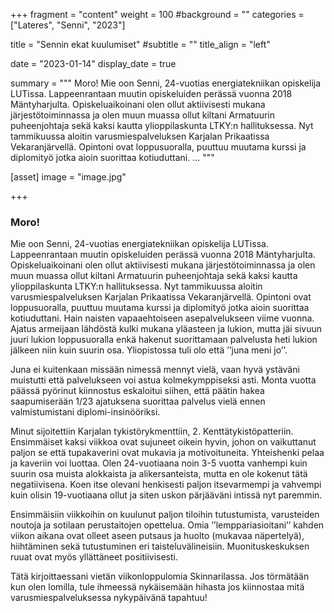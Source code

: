 +++
fragment = "content"
weight = 100
#background = ""
categories = ["Lateres", "Senni", "2023"]

title = "Sennin ekat kuulumiset"
#subtitle = ""
title_align = "left"

date = "2023-01-14"
display_date = true

summary = """
Moro!
Mie oon Senni, 24-vuotias energiatekniikan opiskelija LUTissa. Lappeenrantaan muutin opiskeluiden perässä vuonna 2018 Mäntyharjulta. Opiskeluaikoinani olen ollut aktiivisesti mukana järjestötoiminnassa ja olen muun muassa ollut kiltani Armatuurin puheenjohtaja sekä kaksi kautta ylioppilaskunta LTKY:n hallituksessa. Nyt tammikuussa aloitin varusmiespalveluksen Karjalan Prikaatissa Vekaranjärvellä. Opintoni ovat loppusuoralla, puuttuu muutama kurssi ja diplomityö jotka aioin suorittaa kotiuduttani.
...
"""

[asset]
image = "image.jpg"

+++

### Moro!

Mie oon Senni, 24-vuotias energiatekniikan opiskelija LUTissa. Lappeenrantaan muutin opiskeluiden perässä vuonna 2018 Mäntyharjulta. Opiskeluaikoinani olen ollut aktiivisesti mukana järjestötoiminnassa ja olen muun muassa ollut kiltani Armatuurin puheenjohtaja sekä kaksi kautta ylioppilaskunta LTKY:n hallituksessa. Nyt tammikuussa aloitin varusmiespalveluksen Karjalan Prikaatissa Vekaranjärvellä. Opintoni ovat loppusuoralla, puuttuu muutama kurssi ja diplomityö jotka aioin suorittaa kotiuduttani.
Hain naisten vapaaehtoiseen asepalvelukseen viime vuonna. Ajatus armeijaan lähdöstä kulki mukana yläasteen ja lukion, mutta jäi sivuun juuri lukion loppusuoralla enkä hakenut suorittamaan palvelusta heti lukion jälkeen niin kuin suurin osa. Yliopistossa tuli olo että ’’juna meni jo’’.

Juna ei kuitenkaan missään nimessä mennyt vielä, vaan hyvä ystäväni muistutti että palvelukseen voi astua kolmekymppiseksi asti. Monta vuotta päässä pyörinut kiinnostus eskaloitui siihen, että päätin hakea saapumiserään 1/23 ajatuksena suorittaa palvelus vielä ennen valmistumistani diplomi-insinööriksi.

Minut sijoitettiin Karjalan tykistörykmenttiin, 2. Kenttätykistöpatteriin. Ensimmäiset kaksi viikkoa ovat sujuneet oikein hyvin, johon on vaikuttanut paljon se että tupakaverini ovat mukavia ja motivoituneita. Yhteishenki pelaa ja kaveriin voi luottaa. Olen 24-vuotiaana noin 3-5 vuotta vanhempi kuin suurin osa muista alokkaista ja alikersanteista, mutta en ole kokenut tätä negatiivisena. Koen itse olevani henkisesti paljon itsevarmempi ja vahvempi kuin olisin 19-vuotiaana ollut ja siten uskon pärjääväni intissä nyt paremmin.

Ensimmäisiin viikkoihin on kuulunut paljon tiloihin tutustumista, varusteiden noutoja ja sotilaan perustaitojen opettelua. Omia ’’lemppariasioitani’’ kahden viikon aikana ovat olleet aseen putsaus ja huolto (mukavaa näpertelyä), hiihtäminen sekä tutustuminen eri taisteluvälineisiin. Muonituskeskuksen ruuat ovat myös yllättäneet positiivisesti.

Tätä kirjoittaessani vietän viikonloppulomia Skinnarilassa. Jos törmätään kun olen lomilla, tule ihmeessä nykäisemään hihasta jos kiinnostaa mitä varusmiespalveluksessa nykypäivänä tapahtuu!
